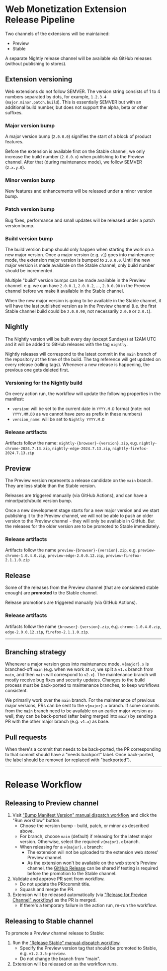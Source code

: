 # Web Monetization Extension Release Pipeline

Two channels of the extensions will be maintained:

- Preview
- Stable

A separate Nightly release channel will be available via GitHub releases (without publishing to stores).

## Extension versioning

Web extensions do not follow SEMVER. The version string consists of 1 to 4 numbers separated by dots, for example, `1.2.3.4` (`major.minor.patch.build`). This is essentially SEMVER but with an additional build number, but does not support the alpha, beta or other suffixes.

### Major version bump

A major version bump (`2.0.0.0`) signifies the start of a block of product features.

Before the extension is available first on the Stable channel, we only increase the build number (`2.0.0.x`) when publishing to the Preview channel. After that (during maintenance mode), we follow SEMVER (`2.x.y.0`).

### Minor version bump

New features and enhancements will be released under a minor version bump.

### Patch version bump

Bug fixes, performance and small updates will be released under a patch version bump.

### Build version bump

The build version bump should only happen when starting the work on a new major version. Once a major version (e.g. `v1`) goes into maintenance mode, the extension major version is bumped to `2.0.0.0`. Until the new major version is made available on the Stable channel, only build number should be incremented.

Multiple "build" version bumps can be made available in the Preview channel. e.g. we can have `2.0.0.1`, `2.0.0.2`, ..., `2.0.0.90` in the Preview channel before we make it available in the Stable channel.

When the new major version is going to be available in the Stable channel, it will have the last published version as in the Preview channel (i.e. the first Stable channel build could be `2.0.0.90`, not necessarily `2.0.0` or `2.0.1`).

## Nightly

The Nightly version will be built every day (except Sundays) at 12AM UTC and it will be added to GitHub releases with the tag `nightly`.

Nightly releases will correspond to the latest commit in the `main` branch of the repository at the time of the build. The tag reference will get updated on every release (rolling tags). Whenever a new release is happening, the previous one gets deleted first.

### Versioning for the Nightly build

On every action run, the workflow will update the following properties in the manifest:

- `version`: will be set to the current date in `YYYY.M.D` format (note: not `YYYY.MM.DD` as we cannot have zero as prefix in these numbers)
- `version_name`: will be set to `Nightly YYYY.M.D`

### Release artifacts

Artifacts follow the name: `nightly-{browser}-{version}.zip`, e.g. `nightly-chrome-2024.7.13.zip`, `nightly-edge-2024.7.13.zip`, `nightly-firefox-2024.7.13.zip`

## Preview

The Preview version represents a release candidate on the `main` branch. They are less stable than the Stable version.

Releases are triggered manually (via GitHub Actions), and can have a minor/patch/build version bump.

Once a new development stage starts for a new major version and we start publishing it to the Preview channel, we will not be able to push an older version to the Preview channel - they will only be available in GitHub. But the releases for the older version are to be promoted to Stable immediately.

### Release artifacts

Artifacts follow the name `preview-{browser}-{version}.zip`, e.g. `preview-chrome-1.0.4.0.zip`, `preview-edge-2.0.0.12.zip`, `preview-firefox-2.1.1.0.zip`

## Release

Some of the releases from the Preview channel (that are considered stable enough) are **promoted** to the Stable channel.

Release promotions are triggered manually (via GitHub Actions).

### Release artifacts

Artifacts follow the name `{browser}-{version}.zip`, e.g. `chrome-1.0.4.0.zip`, `edge-2.0.0.12.zip`, `firefox-2.1.1.0.zip`.

---

## Branching strategy

Whenever a major version goes into maintenance mode, `v{major}.x` is branched-off `main` (e.g. when we work at `v2`, we split a `v1.x` branch from `main`, and then `main` will correspond to `v2.x`). The maintenance branch will mostly receive bug fixes and security updates. Changes to the build process must be back-ported to maintenance branches, to keep workflows consistent.

We primarily work over the `main` branch. For the maintenance of previous major versions, PRs can be sent to the `v{major}.x` branch. If some commits from the `main` branch need to be available on an earlier major version as well, they can be back-ported (after being merged into `main`) by sending a PR with the other major branch (e.g. `v1.x`) as base.

## Pull requests

When there's a commit that needs to be back-ported, the PR corresponding to that commit should have a "needs backport" label. Once back-ported, the label should be removed (or replaced with "backported").

---

# Release Workflow

## Releasing to Preview channel

1. Visit ["Bump Manifest Version" manual dispatch workflow](https://github.com/interledger/web-monetization-extension/actions/workflows/bump-manifest-version.yml) and click the "Run workflow" button.
   - Choose the version bump - build, patch, or minor as described above.
   - For branch, choose `main` (default) if releasing for the latest major version. Otherwise, select the required `v{major}.x` branch.
   - When releasing for a `v{major}.x` branch:
     - The extension will not be uploaded to the extension web stores' Preview channel.
     - As the extension won't be available on the web store's Preview channel, the [GitHub Release](https://github.com/interledger/web-monetization-extension/releases/) can be shared if testing is required before the promotion to the Stable channel.
1. Validate and approve PR sent from workflow.
   - Do not update the PR/commit title.
   - Squash and merge the PR.
1. Extension will be released automatically (via ["Release for Preview Channel" workflow](https://github.com/interledger/web-monetization-extension/actions/workflows/release-preview.yml)) as the PR is merged.
   - If there's a temporary failure in the action run, re-run the workflow.

## Releasing to Stable channel

To promote a Preview channel release to Stable:

1. Run the ["Release Stable" manual-dispatch workflow](https://github.com/interledger/web-monetization-extension/actions/workflows/release-stable.yml).
   - Specify the Preview version tag that should be promoted to Stable, e.g. `v1.2.3.5-preview`.
   - Do not change the branch from "main".
1. Extension will be released on as the workflow runs.
